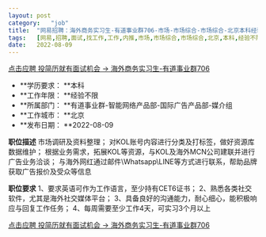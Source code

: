 ```yaml
---
layout:	post
category:	"job"
title:	"网易招聘：海外商务实习生-有道事业群706-市场-市场综合-市场综合-北京本科经验不限"
tags:	[网易,招聘,面试,找工作,工作,内推,市场,市场综合,市场综合,北京,本科,经验不限]
date:	2022-08-09
---
```


[点击应聘 投简历就有面试机会 -> 海外商务实习生-有道事业群706](http://mobile.bole.netease.com/bole/boleDetail?id=42211&employeeId=346f03c3cda5f04c&key=all)



- **学历要求： **本科
- **工作年限： **经验不限
- **所属部门： **有道事业群-智能网络产品部-国际广告产品部-媒介组
- **工作城市： **北京
- **发布日期： **2022-08-09



**职位描述**
市场调研及资料整理； 
对KOL账号内容进行分类及打标签，做好资源库数据维护； 
根据业务需求，拓展KOL等资源，与KOL及海外MCN公司建联并进行广告业务洽谈； 
与海外网红通过邮件\Whatsapp\LINE等方式进行联系，帮助品牌获取广告报价及受众等信息



**职位要求**
1、要求英语可作为工作语言，至少持有CET6证书； 
2、熟悉各类社交软件，尤其是海外社交媒体平台； 
3、具备良好的沟通能力，耐心细心，能积极响应与回复工作任务； 
4、每周需要至少工作4天，可实习3个月以上



[点击应聘 投简历就有面试机会 -> 海外商务实习生-有道事业群706](http://mobile.bole.netease.com/bole/boleDetail?id=42211&employeeId=346f03c3cda5f04c&key=all)